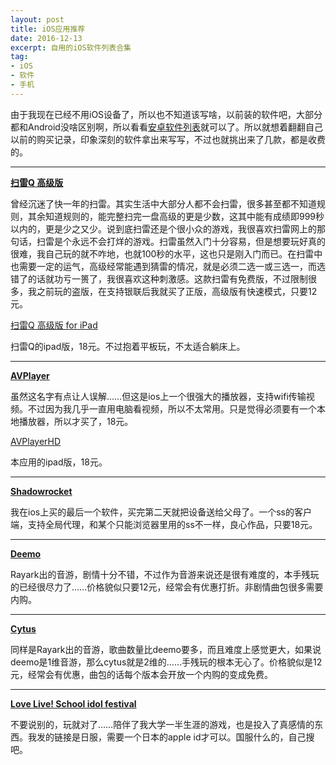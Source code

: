 ```yaml
---
layout: post
title: iOS应用推荐
date: 2016-12-13
excerpt: 自用的iOS软件列表合集
tag: 
- iOS
- 软件
- 手机
---
```


由于我现在已经不用iOS设备了，所以也不知道该写啥，以前装的软件吧，大部分都和Android没啥区别啊，所以看看[安卓软件列表](http://windfire.space/AndroidAPP/)就可以了。所以就想着翻翻自己以前的购买记录，印象深刻的软件拿出来写写，不过也就挑出来了几款，都是收费的。

---

[**扫雷Q 高级版**](https://itunes.apple.com/cn/app/sao-leiq-gao-ji-ban/id444063546)

曾经沉迷了快一年的扫雷。其实生活中大部分人都不会扫雷，很多甚至都不知道规则，其余知道规则的，能完整扫完一盘高级的更是少数，这其中能有成绩即999秒以内的，更是少之又少。说到底扫雷还是个很小众的游戏，我很喜欢扫雷网上的那句话，扫雷是个永远不会打烊的游戏。扫雷虽然入门十分容易，但是想要玩好真的很难，我自己玩的就不咋地，也就100秒的水平，这也只是刚入门而已。在扫雷中也需要一定的运气，高级经常能遇到猜雷的情况，就是必须二选一或三选一，而选错了的话就功亏一篑了，我很喜欢这种刺激感。这款扫雷有免费版，不过限制很多，我之前玩的盗版，在支持银联后我就买了正版，高级版有快速模式，只要12元。

[扫雷Q 高级版 for iPad](https://itunes.apple.com/cn/app/sao-leiq-gao-ji-ban-for-ipad/id446708560)

扫雷Q的ipad版，18元。不过抱着平板玩，不太适合躺床上。

---

[**AVPlayer**](https://itunes.apple.com/cn/app/avplayer/id395680819)

虽然这名字有点让人误解……但这是ios上一个很强大的播放器，支持wifi传输视频。不过因为我几乎一直用电脑看视频，所以不太常用。只是觉得必须要有一个本地播放器，所以才买了，18元。

[AVPlayerHD](https://itunes.apple.com/cn/app/avplayerhd/id407976815)

本应用的ipad版，18元。

---

[**Shadowrocket**](https://itunes.apple.com/cn/app/shadowrocket/id932747118)

我在ios上买的最后一个软件，买完第二天就把设备送给父母了。一个ss的客户端，支持全局代理，和某个只能浏览器里用的ss不一样，良心作品，只要18元。

---

[**Deemo**](https://itunes.apple.com/cn/app/deemo/id700637744)

Rayark出的音游，剧情十分不错，不过作为音游来说还是很有难度的，本手残玩的已经很尽力了……价格貌似只要12元，经常会有优惠打折。非剧情曲包很多需要内购。

---

[**Cytus**](https://itunes.apple.com/cn/app/cytus/id485246824)

同样是Rayark出的音游，歌曲数量比deemo要多，而且难度上感觉更大，如果说deemo是1维音游，那么cytus就是2维的……手残玩的根本无心了。价格貌似是12元，经常会有优惠，曲包的话每个版本会开放一个内购的变成免费。

---

[**Love Live! School idol festival**](https://itunes.apple.com/jp/app/raburaibu!sukuruaidorufesutibaru/id626776655)

不要说别的，玩就对了……陪伴了我大学一半生涯的游戏，也是投入了真感情的东西。我发的链接是日服，需要一个日本的apple id才可以。国服什么的，自己搜吧。